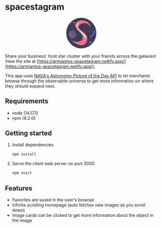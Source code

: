 # spacestagram

<p align="center">
    <a href="https://armiantos-spacetagram.netlify.app/">
        <img src="./public/logo512.png" width="20%">
    </a>
</p>

Share your business' host star cluster with your friends across the galaxies! View the site at [https://armiantos-spacetagram.netlify.app/](https://armiantos-spacetagram.netlify.app/).

This app uses [NASA's Astronomy Picture of the Day API](https://api.nasa.gov/#apod)
to let merchants browse through the observable universe to get more information on
where they should expand next.

## Requirements

-   node (14.17.1)
-   npm (8.2.0)

## Getting started

1. Install dependencies

    ```sh
    npm install
    ```

2. Serve the client web server on port 3000

    ```sh
    npm start
    ```

## Features

-   Favorites are saved in the user's browser
-   Infinite scrolling homepage (auto fetches new images as you scroll down)
-   Image cards can be clicked to get more information about the object in the image
